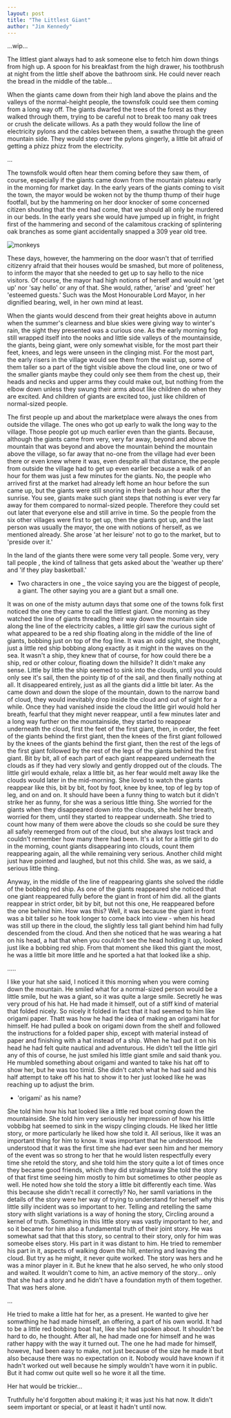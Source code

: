 ```yaml
---
layout: post
title: "The Littlest Giant"
author: "Jim Kennedy"
---
```


...wip...

The littlest giant always had to ask someone else to fetch him down things from high up. A spoon for his breakfast from the high drawer, his toothbrush at night from the little shelf above the bathroom sink. He could never reach the bread in the middle of the table...

When the giants came down from their high land above the plains and the valleys of the normal-height people, the townsfolk could see them coming from a long way off. The giants dwarfed the trees of the forest as they walked through them, trying to be careful not to break too many oak trees or crush the delicate willows. As a path they would follow the line of electricity pylons and the cables between them,  a swathe through the green mountain side. They would step over the pylons gingerly, a little bit afraid of getting a phizz phizz from the electricity. 

...

The townsfolk would often hear them coming before they saw them, of course, especially if the giants came down from the mountain plateau early in the morning for market day. In the early years of the giants coming to visit the town, the mayor would be woken not by the thump thump of their huge footfall, but by the hammering on her door knocker of some concerned citizen shouting that the end had come, that we should all only be murdered in our beds. In the early years she would have jumped up in fright, in fright first of the hammering and second of the calamitous cracking of splintering oak branches as some giant accidentally snapped a 309 year old tree. 

![monkeys](https://bookmonkeys.github.io/monkeytales/assets/images/lunapic-ink-portrait-orange.png)

These days, however, the hammering on the door wasn't that of terrified citizenry afraid that their houses would be smashed, but more of politeness, to inform the mayor that she needed to get up to say hello to the nice visitors. Of course, the mayor had high notions of herself and would not 'get up' nor 'say hello' or any of that. She would, rather, 'arise' and 'greet' her 'esteemed guests.' Such was the Most Honourable Lord Mayor, in her dignified bearing, well, in her own mind at least.

When the giants would descend from their great heights above in autumn when the summer's clearness and blue skies were giving way to winter's rain, the sight they presented was a curious one. As the early morning fog still wrapped itself into the nooks and little side valleys of the mountainside, the giants, being giant, were only somewhat visible, for the most part their feet, knees, and legs were unseen in the clinging mist. For the most part, the early risers in the village would see them from the waist up, some of them taller so a part of the tight visible above the cloud line, one or two of the smaller giants maybe they could only see them from the chest up, their heads and necks and upper arms they could make out, but nothing from the elbow down unless they swung their arms about like children do when they are excited. And children of giants are excited too, just like children of normal-sized people. 

The first people up and about the marketplace were always the ones from outside the village. The ones who got up early to walk the long way to the village. Those people got up much earlier even than the giants. Because, although the giants came from very, very far away, beyond and above the mountain that was beyond and above the mountain behind the mountain above the village, so far away that no-one from the village had ever been there or even knew where it was, even despite all that distance, the people from outside the village had to get up even earlier because a walk of an hour for them was just a few minutes for the giants. No, the people who arrived first at the market had already left home an hour before the sun came up, but the giants were still snoring in their beds an hour after the sunrise. You see, giants make such giant steps that nothing is ever very far away for them compared to normal-sized people. Therefore they could set out later that everyone else and still arrive in time. So the people from the six other villages were first to get up, then the giants got up, and the last person was usually the mayor, the one with notions of herself, as we mentioned already. She arose 'at her leisure' not to go to the market, but to 'preside over it.'
 
In the land of the giants there were some very tall people. Some very, very tall people , the kind of tallness that gets asked about the 'weather up there' and 'if they play basketball.'  

- Two characters in one _ the voice saying you are the biggest of people, a giant. The other saying you are a giant but a small one.

It was on one of the misty autumn days that some one of the towns folk first noticed the one they came to call the littlest giant. One morning as they watched the line of giants threading their way down the mountain side along the line of the electricity cables, a little girl saw the curious sight of what appeared to be a red ship floating along in the middle of the line of giants, bobbing just on top of the fog line. It was an odd sight, she thought, just a little red ship bobbing along exactly as it might in the waves on the sea. It wasn't a ship, they knew that of course, for how could there be a ship, red or other colour, floating down the hillside? It didn't make any sense. Little by little the ship seemed to sink into the clouds, until you could only see it's sail, then the pointy tip of of the sail, and then finally nothing at all. It disappeared entirely, just as all the giants did a little bit later. As the came down and down the slope of the mountain, down to the narrow band of cloud, they would inevitably drop inside the cloud and out of sight for a while. Once they had vanished inside the cloud the little girl would hold her breath, fearful that they might never reappear, until a few minutes later and a long way further on the mountainside, they started to reappear underneath the cloud, first the feet of the first giant, then, in order,  the feet of the giants behind the first giant, then the knees of the first giant followed by the knees of the giants behind the first giant, then the rest of the legs of the first giant followed by the rest of the legs of the giants behind the first giant. Bit by bit, all of each part of each giant reappeared underneath the clouds as if they had very slowly and gently dropped out of the clouds. The little girl would exhale, relax a little bit, as her fear would melt away like the clouds would later in the mid-morning. She loved to watch the giants reappear like this, bit by bit, foot by foot, knee by knee, top of leg by top of leg, and on and on. It should have been a funny thing to watch but it didn't strike her as funny, for she was a serious little thing. She worried for the giants when they disappeared down into the clouds, she held her breath, worried for them, until they started to reappear underneath. She tried to count how many of them were above the clouds so she could be sure they all safely reemerged from out of the cloud, but she always lost track and couldn't remember how many there had been. It's a lot for a little girl to do in the morning, count giants disappearing into clouds, count them reappearing again, all the while remaining very serious. Another child might just have pointed and laughed, but not this child. She was, as we said, a serious little thing.

Anyway, in the middle of the line of reappearing giants she solved the riddle of the bobbing red ship. As one of the giants reappeared she noticed that one giant reappeared fully before the giant in front of him did. all the giants reappear in strict order, bit by bit, but not this one, He reappeared before the one behind him. How was this? Well, it was because the giant in front was a bit taller so he took longer to come back into view - when his head was still up there in the cloud, the slightly less tall giant behind him had fully descended from the cloud. And then she noticed that he was wearing a hat on his head, a hat that when you couldn't see the head holding it up, looked just like a bobbing red ship. From that moment she liked this giant the most, he was a little bit more little and he sported a hat that looked like a ship.

.....

I like your hat she said, I noticed it this morning when you were coming down the mountain. He smiled what for a normal-sized person would be a little smile, but he was a giant, so it was quite a large smile. Secretly he was very proud of his hat. He had made it himself, out of a stiff kind of material that folded nicely. So nicely it folded in fact that it had seemed to him like origami paper. Thatt was how he had the idea of making an origami hat for himself. He had pulled a book on origami down from the shelf and followed the instructions for a folded paper ship, except with material instead of paper and finishing with a hat instead of a ship. When he had put it on his head he had felt quite nautical and adventurous. He didn't tell the little girl any of this of course, he just smiled his little giant smile and said thank you. He mumbled something about origami and wanted to take his hat off to show her, but he was too timid. She didn't catch what he had said and his half attempt to take off his hat to show it to her just looked like he was reaching up to adjust the brim. 

- 'origami' as his name?

She told him how his hat looked like a little red boat coming down the mountainside. She told him very seriously her impression of how his little vobbibg hat seemed to sink in the wispy clinging clouds. He liked her little story, or more particularly he liked how she told it. All serious, like it was an important thing for him to know. It was important that he understood. He understood that it was the first time she had ever seen him and her memory of the event was so strong to her that he would listen respectfully every time she retold the story, and she told him the story quite a lot of times once they became good friends, which they did straightaway  She told the story of that first time seeing him mostly to him but sometimes to other people as well. He noted how she told the story a little bit differently each time. Was this because she didn't recall it correctly? No, her samll variations in the details of the story were her way of trying to understand for herself why this little silly incident was so important to her. Telling and retelling the same story with slight variations is a way of honing the story, Circling around a kernel of truth. Something in this little story was vastly important to her, and so it became for him also a fundamental truth of their joint story. He was somewhat sad that that this story, so central to their story, only for him was someobe elses story. His part in it was distant to him. He tried to remember his part in it, aspects of walking down the hill, entering and leaving the cloud. But try as he might, it never quite worked. The story was hers and he was a minor player in it. But he knew that he also served, he who only stood and waited. It wouldn't come to him, an active memory of the story... only that she had a story and he didn't have a foundation myth of them together. That was hers alone.

...

He tried to make a little hat for her, as a present. He wanted to give her somwthing he had made himself, an offering, a part of his own world. It had to be a little red bobbing boat hat, like she had spoken about. It shouldn't be hard to do, he thought. After all, he had made one for himself and he was rather happy with the way it turned out. The one he had made for himself, howeve, had been easy to make, not just because of the size he made it but also because there was no expectation on it. Nobody would have known if it hadn't worked out well because he simply wouldn't have worn it in public. But it had comw out quite well so he wore it all the time. 

Her hat would be trickier...

Truthfully he'd forgotten about making it; it was just his hat now. It didn't seem important or special, or at least it hadn't until now.
